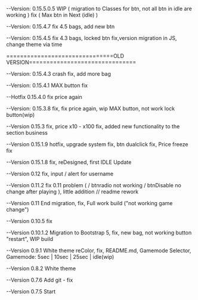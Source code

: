 
--Version: 0.15.5.0.5
    WIP (
        migration to Classes for btn, not all btn in idle are working
    )
    fix (
        Max btn in Next (idle)
    )

--Version: 0.15.4.7
    fix 4.5 bags, add new btn

--Version: 0.15.4.5 
    fix 4.3 bags, locked btn fix,version migration in JS, change theme via time

===============================OLD VERSION===============================


--Version: 0.15.4.3
    crash fix, add more bag

--Version: 0.15.4.1
    MAX button fix

--Hotfix 0.15.4.0
    fix price again

--Version: 0.15.3.8
    fix, fix price again, wip MAX button, not work lock button(wip) 

--Version 0.15.3
    fix, price x10 - x100 fix, added new functionality to the section business

--Version 0.15.1.9
    hotfix, upgrade system fix, btn dualclick fix, Price freeze fix

--Version 0.15.1.8
    fix, reDesigned, first IDLE Update

--Version 0.12
    fix, input / alert for username

--Version 0.11.2
    fix 0.11 problem ( / btnradio not working / btnDisable no change after playing ), little addition
    // readme rework
 
--Version 0.11
    End migration, fix, Full work build ("not working game change")

--Version 0.10.5
    fix

--Version 0.10.1.2
    Migration to Bootstrap 5, fix, new bag, not working button "restart", WIP build 

--Version 0.9.1
    White theme reColor, fix, README.md, Gamemode Selector, Gamemode: 5sec | 10sec | 25sec | idle(wip)

--Version 0.8.2
    White theme

--Version 0.7.6
    Add git - fix

--Version 0.7.5 
    Start
